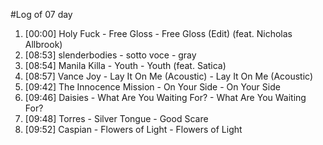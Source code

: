 #Log of 07 day

1. [00:00] Holy Fuck - Free Gloss - Free Gloss (Edit) (feat. Nicholas Allbrook)
1. [08:53] slenderbodies - sotto voce - gray
1. [08:54] Manila Killa - Youth - Youth (feat. Satica)
1. [08:57] Vance Joy - Lay It On Me (Acoustic) - Lay It On Me (Acoustic)
1. [09:42] The Innocence Mission - On Your Side - On Your Side
1. [09:46] Daisies - What Are You Waiting For? - What Are You Waiting For?
1. [09:48] Torres - Silver Tongue - Good Scare
1. [09:52] Caspian - Flowers of Light - Flowers of Light
